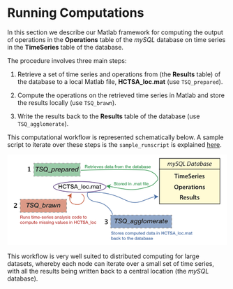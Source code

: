 # Running Computations
<!--{#sec:calculating}-->

In this section we describe our Matlab framework for computing the output of operations in the **Operations** table of the *mySQL* database on time series in the **TimeSeries** table of the database.

The procedure involves three main steps:

1. Retrieve a set of time series and operations from (the **Results** table) of the database to a local Matlab file, **HCTSA\_loc.mat** (use `TSQ_prepared`).

2. Compute the operations on the retrieved time series in Matlab and store the results locally (use `TSQ_brawn`).

3. Write the results back to the **Results** table of the database (use `TSQ_agglomerate`).

This computational workflow is represented schematically below.
A sample script to iterate over these steps is the `sample_runscript` is explained [here](computing_runscripts.md).

![**Computation workflow schematic.**](ComputationSchematic.png)

This workflow is very well suited to distributed computing for large datasets, whereby each node can iterate over a small set of time series, with all the results being written back to a central location (the *mySQL* database).